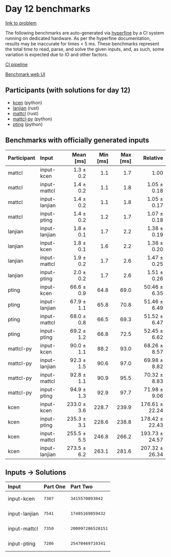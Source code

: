 # Day 12 benchmarks

[link to problem](https://adventofcode.com/2023/day/12)

The following benchmarks are auto-generated via
[hyperfine](https://github.com/sharkdp/hyperfine) by a CI system running on
dedicated hardware. As per the hyperfine documentation, results may be
inaccurate for times < 5 ms. These benchmarks represent the total time to read,
parse, and solve the given inputs, and, as such, some variation is expected due
to IO and other factors.

[CI pipeline](http://ci.papercode.net:8080/teams/main/pipelines/aoc2023)

[Benchmark web UI](https://aoc.ancalagon.black)


## Participants (with solutions for day 12)

- [kcen](https://github.com/kcen/aoc2023) (python)
- [lanjian](https://github.com/lanjian/aoc-2023) (rust)
- [mattcl](https://github.com/mattcl/aoc2023) (rust)
- [mattcl-py](https://github.com/mattcl/aoc2023-py) (python)
- [pting](https://github.com/pting/aoc2023) (python)


## Benchmarks with officially generated inputs

| Participant | Input | Mean [ms] | Min [ms] | Max [ms] | Relative |
|:---|:---|---:|---:|---:|---:|
| mattcl | input-kcen | 1.3 ± 0.2 | 1.1 | 1.7 | 1.00 |
| mattcl | input-mattcl | 1.4 ± 0.2 | 1.1 | 1.8 | 1.05 ± 0.18 |
| mattcl | input-lanjian | 1.4 ± 0.2 | 1.1 | 1.8 | 1.05 ± 0.17 |
| mattcl | input-pting | 1.4 ± 0.2 | 1.2 | 1.7 | 1.07 ± 0.18 |
| lanjian | input-lanjian | 1.8 ± 0.1 | 1.7 | 2.2 | 1.38 ± 0.19 |
| lanjian | input-kcen | 1.8 ± 0.1 | 1.6 | 2.2 | 1.38 ± 0.20 |
| lanjian | input-mattcl | 1.9 ± 0.2 | 1.7 | 2.6 | 1.47 ± 0.25 |
| lanjian | input-pting | 2.0 ± 0.2 | 1.7 | 2.6 | 1.51 ± 0.26 |
| pting | input-kcen | 66.6 ± 0.9 | 64.8 | 69.0 | 50.46 ± 6.35 |
| pting | input-lanjian | 67.9 ± 1.1 | 65.8 | 70.8 | 51.46 ± 6.49 |
| pting | input-mattcl | 68.0 ± 0.8 | 66.5 | 69.3 | 51.52 ± 6.47 |
| pting | input-pting | 69.2 ± 1.2 | 66.8 | 72.5 | 52.45 ± 6.62 |
| mattcl-py | input-kcen | 90.0 ± 1.1 | 88.2 | 93.0 | 68.26 ± 8.57 |
| mattcl-py | input-lanjian | 92.3 ± 1.5 | 90.6 | 97.0 | 69.98 ± 8.82 |
| mattcl-py | input-mattcl | 92.8 ± 1.1 | 90.9 | 95.5 | 70.32 ± 8.83 |
| mattcl-py | input-pting | 94.9 ± 1.3 | 92.9 | 97.7 | 71.98 ± 9.06 |
| kcen | input-kcen | 233.0 ± 3.6 | 228.7 | 239.9 | 176.61 ± 22.24 |
| kcen | input-pting | 235.3 ± 3.1 | 228.6 | 238.8 | 178.42 ± 22.43 |
| kcen | input-mattcl | 255.5 ± 5.5 | 246.8 | 266.2 | 193.73 ± 24.57 |
| kcen | input-lanjian | 273.5 ± 6.2 | 263.1 | 281.6 | 207.32 ± 26.34 |


## Inputs -> Solutions

| Input | Part One | Part Two |
|:---|:---|:---|
|input-kcen|<pre>7307</pre>|<pre>3415570893842</pre>|
|input-lanjian|<pre>7541</pre>|<pre>17485169859432</pre>|
|input-mattcl|<pre>7350</pre>|<pre>200097286528151</pre>|
|input-pting|<pre>7286</pre>|<pre>25470469710341</pre>|